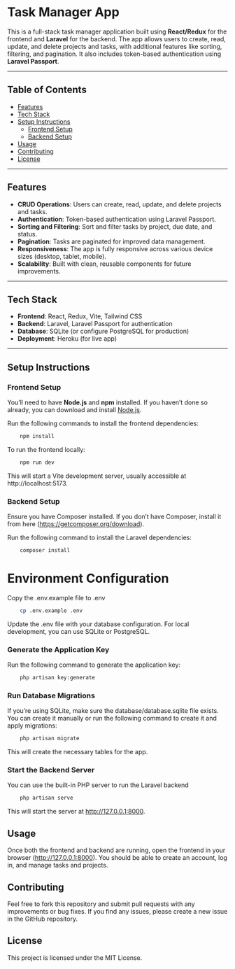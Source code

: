 # Task Manager App

This is a full-stack task manager application built using **React/Redux** for the frontend and **Laravel** for the backend. The app allows users to create, read, update, and delete projects and tasks, with additional features like sorting, filtering, and pagination. It also includes token-based authentication using **Laravel Passport**.

---

## Table of Contents

- [Features](#features)
- [Tech Stack](#tech-stack)
- [Setup Instructions](#setup-instructions)
  - [Frontend Setup](#frontend-setup)
  - [Backend Setup](#backend-setup)
- [Usage](#usage)
- [Contributing](#contributing)
- [License](#license)

---

## Features

- **CRUD Operations**: Users can create, read, update, and delete projects and tasks.
- **Authentication**: Token-based authentication using Laravel Passport.
- **Sorting and Filtering**: Sort and filter tasks by project, due date, and status.
- **Pagination**: Tasks are paginated for improved data management.
- **Responsiveness**: The app is fully responsive across various device sizes (desktop, tablet, mobile).
- **Scalability**: Built with clean, reusable components for future improvements.

---

## Tech Stack

- **Frontend**: React, Redux, Vite, Tailwind CSS
- **Backend**: Laravel, Laravel Passport for authentication
- **Database**: SQLite (or configure PostgreSQL for production)
- **Deployment**: Heroku (for live app)

---

## Setup Instructions

### Frontend Setup
You’ll need to have **Node.js** and **npm** installed. If you haven’t done so already, you can download and install [Node.js](https://nodejs.org/).

Run the following commands to install the frontend dependencies:

```bash
    npm install
```

To run the frontend locally:

```bash
    npm run dev
```

This will start a Vite development server, usually accessible at http://localhost:5173.

### Backend Setup
Ensure you have Composer installed. If you don’t have Composer, install it from here (https://getcomposer.org/download).

Run the following command to install the Laravel dependencies:

```bash
    composer install
```

# Environment Configuration
Copy the .env.example file to .env

```bash
    cp .env.example .env
```

Update the .env file with your database configuration. For local development, you can use SQLite or PostgreSQL.

### Generate the Application Key
Run the following command to generate the application key:

```bash
    php artisan key:generate
```

### Run Database Migrations
If you’re using SQLite, make sure the database/database.sqlite file exists. You can create it manually or run the following command to create it and apply migrations:

```bash
    php artisan migrate
```

This will create the necessary tables for the app.

### Start the Backend Server
You can use the built-in PHP server to run the Laravel backend

```bash
    php artisan serve
```

This will start the server at http://127.0.0.1:8000.

## Usage
Once both the frontend and backend are running, open the frontend in your browser (http://127.0.0.1:8000). You should be able to create an account, log in, and manage tasks and projects.

## Contributing
Feel free to fork this repository and submit pull requests with any improvements or bug fixes. If you find any issues, please create a new issue in the GitHub repository.

## License
This project is licensed under the MIT License.




